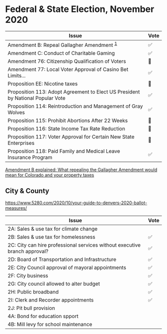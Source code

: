 # Federal & State Election, November 2020

| Issue | Vote |
|-------|------|
| Amendment B: Repeal Gallagher Amendment <sup><a href="#footnote1">1</a></sup> | :white_check_mark: |
| Amendment C: Conduct of Charitable Gaming | :white_check_mark: |
| Amendment 76: Citizenship Qualification of Voters | :no_entry_sign: |
| Amendment 77: Local Voter Approval of Casino Bet Limits... | :white_check_mark: |
| Proposition EE: Nicotine taxes| :no_entry_sign: |
| Proposition 113: Adopt Agreement to Elect US President by National Popular Vote | :white_check_mark: |
| Proposition 114: Reintroduction and Management of Gray Wolves | :white_check_mark: |
| Proposition 115: Prohibit Abortions After 22 Weeks | :no_entry_sign: |
| Proposition 116: State Income Tax Rate Reduction | :no_entry_sign: |
| Proposition 117: Voter Approval for Certain New State Enterprises | :no_entry_sign: |
| Proposition 118: Paid Family and Medical Leave Insurance Program | :white_check_mark: |

<div id="footnote1"><a href="https://coloradosun.com/2020/09/29/amendment-b-explained-gallagher-property-taxes/">Amendment B explained: What repealing the Gallagher Amendment would mean for Colorado and your property taxes</a></div>

## City & County

https://www.5280.com/2020/10/your-guide-to-denvers-2020-ballot-measures/

| Issue | Vote |
|-------|------|
| 2A: Sales & use tax for climate change | |
| 2B: Sales & use tax for homelessness | :white_check_mark: |
| 2C: City can hire professional services without executive branch approval? | :white_check_mark: |
| 2D: Board of Transportation and Infrastructure | :white_check_mark: |
| 2E: City Council approval of mayoral appointments | :white_check_mark: |
| 2F: City business | :white_check_mark: |
| 2G: City council allowed to alter budget | :white_check_mark: |
| 2H: Public broadband | :white_check_mark: |
| 2I: Clerk and Recorder appointments | :white_check_mark: |
| 2J: Pit bull provision | |
| 4A: Bond for education spport | |
| 4B: Mill levy for school maintenance | |
